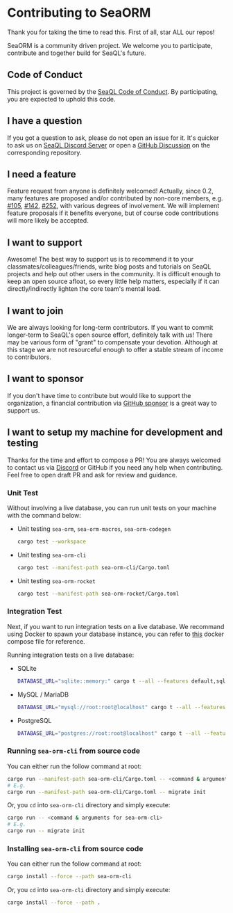 # Contributing to SeaORM

Thank you for taking the time to read this. First of all, star ALL our repos!

SeaORM is a community driven project. We welcome you to participate, contribute and together build for SeaQL's future.

## Code of Conduct

This project is governed by the [SeaQL Code of Conduct](https://github.com/SeaQL/.github/blob/master/CODE_OF_CONDUCT.md). By participating, you are expected to uphold this code.

## I have a question

If you got a question to ask, please do not open an issue for it. It's quicker to ask us on [SeaQL Discord Server](https://discord.com/invite/uCPdDXzbdv) or open a [GitHub Discussion](https://docs.github.com/en/discussions/quickstart#creating-a-new-discussion) on the corresponding repository.

## I need a feature

Feature request from anyone is definitely welcomed! Actually, since 0.2, many features are proposed and/or contributed by non-core members, e.g. [#105](https://github.com/SeaQL/sea-orm/issues/105), [#142](https://github.com/SeaQL/sea-orm/issues/142), [#252](https://github.com/SeaQL/sea-orm/issues/252), with various degrees of involvement. We will implement feature proposals if it benefits everyone, but of course code contributions will more likely be accepted.

## I want to support

Awesome! The best way to support us is to recommend it to your classmates/colleagues/friends, write blog posts and tutorials on SeaQL projects and help out other users in the community. It is difficult enough to keep an open source afloat, so every little help matters, especially if it can directly/indirectly lighten the core team's mental load.

## I want to join

We are always looking for long-term contributors. If you want to commit longer-term to SeaQL's open source effort, definitely talk with us! There may be various form of "grant" to compensate your devotion. Although at this stage we are not resourceful enough to offer a stable stream of income to contributors.

## I want to sponsor

If you don't have time to contribute but would like to support the organization, a financial contribution via [GitHub sponsor](https://github.com/sponsors/SeaQL) is a great way to support us.

## I want to setup my machine for development and testing

Thanks for the time and effort to compose a PR! You are always welcomed to contact us via [Discord](https://discord.com/invite/uCPdDXzbdv) or GitHub if you need any help when contributing. Feel free to open draft PR and ask for review and guidance.

### Unit Test

Without involving a live database, you can run unit tests on your machine with the command below:

- Unit testing `sea-orm`, `sea-orm-macros`, `sea-orm-codegen`
    ```sh
    cargo test --workspace
    ```
- Unit testing `sea-orm-cli`
    ```sh
    cargo test --manifest-path sea-orm-cli/Cargo.toml
    ```
- Unit testing `sea-orm-rocket`
    ```sh
    cargo test --manifest-path sea-orm-rocket/Cargo.toml
    ```

### Integration Test

Next, if you want to run integration tests on a live database. We recommand using Docker to spawn your database instance, you can refer to [this](build-tools/docker-compose.yml) docker compose file for reference.

Running integration tests on a live database:
- SQLite
    ```sh
    DATABASE_URL="sqlite::memory:" cargo t --all --features default,sqlx-sqlite,runtime-async-std-native-tls
    ```
- MySQL / MariaDB
    ```sh
    DATABASE_URL="mysql://root:root@localhost" cargo t --all --features default,sqlx-mysql,runtime-async-std-rustls
    ```
- PostgreSQL
    ```sh
    DATABASE_URL="postgres://root:root@localhost" cargo t --all --features default,sqlx-postgres,runtime-async-std-native-tls
    ```

### Running `sea-orm-cli` from source code

You can either run the follow command at root:

```sh
cargo run --manifest-path sea-orm-cli/Cargo.toml -- <command & arguments for sea-orm-cli>
# E.g.
cargo run --manifest-path sea-orm-cli/Cargo.toml -- migrate init
```

Or, you `cd` into `sea-orm-cli` directory and simply execute:

```sh
cargo run -- <command & arguments for sea-orm-cli>
# E.g.
cargo run -- migrate init
```

### Installing `sea-orm-cli` from source code

You can either run the follow command at root:

```sh
cargo install --force --path sea-orm-cli
```

Or, you `cd` into `sea-orm-cli` directory and simply execute:

```sh
cargo install --force --path .
```
